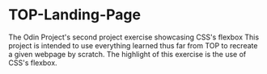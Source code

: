 # TOP-Landing-Page
The Odin Project's second project exercise showcasing CSS's flexbox
This project is intended to use everything learned thus far from TOP to recreate a given webpage by scratch.
The highlight of this exercise is the use of CSS's flexbox.